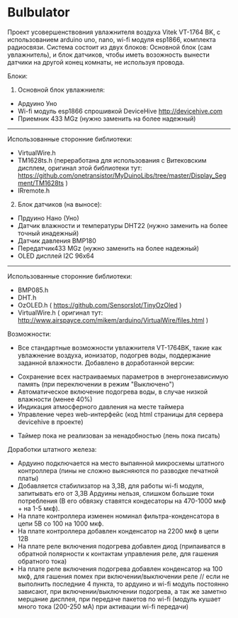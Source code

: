 # Bulbulator
Проект усовершенствовния увлажнителя воздуха Vitek VT-1764 BK, с использованием arduino uno, nano, wi-fi модуля esp1866, комплекта радиосвязи.
Система состоит из двух блоков: Основной блок (сам увлажнитель), и блок датчиков, чтобы иметь возожность вынести датчики на другой конец комнаты, не используя провода.

Блоки:
1. Основной блок увлажниеля:
- Ардуино Уно
- Wi-fi модуль esp1866 спрошивкой DeviceHive http://devicehive.com
- Приемник 433 MGz (нужно заменить на более надежный)
--------------------
Использованные сторонние библиотеки:
- VirtualWire.h
- TM1628ts.h (переработана для использования с Витековским дисплем, оригинал этой библиотеки тут: https://github.com/onetransistor/MyDuinoLibs/tree/master/Display_Segment/TM1628ts )
- IRremote.h

2. Блок датчиков (на выносе):
- Прдуино Нано (Уно)
- Датчик влажности и температуры DHT22 (нужно заменить на более точный инадежный)
- Датчик давления BMP180
- Передатчик433 MGz (нужно заменить на более надежный)
- OLED дисплей I2C 96x64
--------------------
Использованные сторонние библиотеки:
- BMP085.h 
- DHT.h 
- OzOLED.h ( https://github.com/SensorsIot/TinyOzOled )
- VirtualWire.h ( оригинал тут: http://www.airspayce.com/mikem/arduino/VirtualWire/files.html )

Возможности:
- Все стандартные возможности увлажнителя VT-1764BK, такие как увлажнение воздуха, ионизатор, подогрев воды, поддержание заданной влажности. 
Добавлено в доработанной версии:
+ Сохранение всех настраиваемых параметров в энергонезависимую память (при переключении в режим "Выключено")
+ Автоматическое включение подогрева воды, в случае низкой влажности (менее 40%)
+ Индикация атмосферного давления на месте таймера
+ Управление через web-интерфейс (код html страницы для сервера devicehive в проекте)
- Таймер пока не реализован за ненадобностью (лень пока писать)

Доработки штатного железа:
- Ардуино подключается на место выпаянной микросхемы штатного контроллера (пины не сложно выясняются по разводке печатной  платы)
- Добавляется стабилизатор на 3,3В, для работы wi-fi модуля, запитывать его от 3,3В Ардуины нельзя, слишком большие токи потребления (В его обвязку ставятся кондесаторы на 470-1000 мкф + на 1-5 мкф).
- На плате контроллера изменен номинал фильтра-конденсатора в цепи 5В со 100 на 1000 мкф.
- На плате контроллера добавлен конденсатор на 2200 мкф в цепи 12В
- На плате реле включения подогрева добавлен диод (припаиватся в обратной полярности к контактам управления реле, для гашения обратного тока)
- На плате реле включения подогрева добавлен конденсатор на 100 мкф, для гашения помех при включении/выключении реле
// если не выполнить последние 4 пункта, то ардуино и wi-fi модуль постоянно зависают, при включении/выключении подогрева, а так же заметно мерцание дисплея, при передаче пакетов по wi-fi (модуль кушает много тока (200-250 мА) при активации wi-fi передачи)
